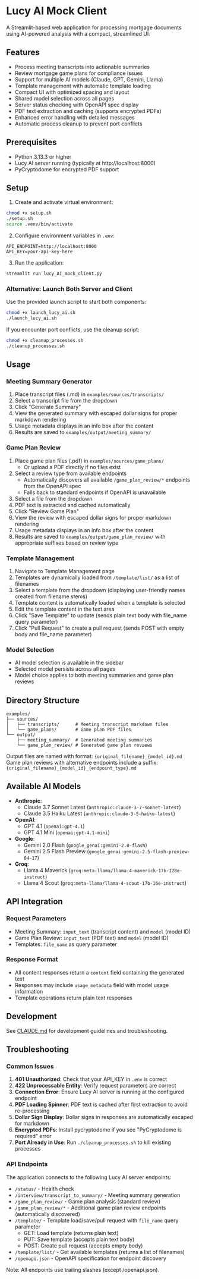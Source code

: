 # Lucy AI Mock Client

A Streamlit-based web application for processing mortgage documents using AI-powered analysis with a compact, streamlined UI.

## Features

- Process meeting transcripts into actionable summaries
- Review mortgage game plans for compliance issues
- Support for multiple AI models (Claude, GPT, Gemini, Llama)
- Template management with automatic template loading
- Compact UI with optimized spacing and layout
- Shared model selection across all pages
- Server status checking with OpenAPI spec display
- PDF text extraction and caching (supports encrypted PDFs)
- Enhanced error handling with detailed messages
- Automatic process cleanup to prevent port conflicts

## Prerequisites

- Python 3.13.3 or higher
- Lucy AI server running (typically at http://localhost:8000)
- PyCryptodome for encrypted PDF support

## Setup

1. Create and activate virtual environment:
```bash
chmod +x setup.sh
./setup.sh
source .venv/bin/activate
```

2. Configure environment variables in `.env`:
```
API_ENDPOINT=http://localhost:8000
API_KEY=your-api-key-here
```

3. Run the application:
```bash
streamlit run lucy_AI_mock_client.py
```

### Alternative: Launch Both Server and Client

Use the provided launch script to start both components:
```bash
chmod +x launch_lucy_ai.sh
./launch_lucy_ai.sh
```

If you encounter port conflicts, use the cleanup script:
```bash
chmod +x cleanup_processes.sh
./cleanup_processes.sh
```

## Usage

### Meeting Summary Generator

1. Place transcript files (.md) in `examples/sources/transcripts/`
2. Select a transcript file from the dropdown
3. Click "Generate Summary"
4. View the generated summary with escaped dollar signs for proper markdown rendering
5. Usage metadata displays in an info box after the content
6. Results are saved to `examples/output/meeting_summary/`

### Game Plan Review

1. Place game plan files (.pdf) in `examples/sources/game_plans/`
   - Or upload a PDF directly if no files exist
2. Select a review type from available endpoints
   - Automatically discovers all available `/game_plan_review/*` endpoints from the OpenAPI spec
   - Falls back to standard endpoints if OpenAPI is unavailable
3. Select a file from the dropdown
4. PDF text is extracted and cached automatically
5. Click "Review Game Plan"
6. View the review with escaped dollar signs for proper markdown rendering
7. Usage metadata displays in an info box after the content
8. Results are saved to `examples/output/game_plan_review/` with appropriate suffixes based on review type

### Template Management

1. Navigate to Template Management page
2. Templates are dynamically loaded from `/template/list/` as a list of filenames
3. Select a template from the dropdown (displaying user-friendly names created from filename stems)
4. Template content is automatically loaded when a template is selected
5. Edit the template content in the text area
6. Click "Save Template" to update (sends plain text body with file_name query parameter)
7. Click "Pull Request" to create a pull request (sends POST with empty body and file_name parameter)

### Model Selection

- AI model selection is available in the sidebar
- Selected model persists across all pages
- Model choice applies to both meeting summaries and game plan reviews

## Directory Structure

```
examples/
├── sources/
│   ├── transcripts/      # Meeting transcript markdown files
│   └── game_plans/       # Game plan PDF files
└── output/
    ├── meeting_summary/  # Generated meeting summaries
    └── game_plan_review/ # Generated game plan reviews
```

Output files are named with format: `{original_filename}_{model_id}.md`
Game plan reviews with alternative endpoints include a suffix: `{original_filename}_{model_id}_{endpoint_type}.md`

## Available AI Models

- **Anthropic**: 
  - Claude 3.7 Sonnet Latest (`anthropic:claude-3-7-sonnet-latest`)
  - Claude 3.5 Haiku Latest (`anthropic:claude-3-5-haiku-latest`)
- **OpenAI**: 
  - GPT 4.1 (`openai:gpt-4.1`)
  - GPT 4.1 Mini (`openai:gpt-4.1-mini`)
- **Google**: 
  - Gemini 2.0 Flash (`google_genai:gemini-2.0-flash`)
  - Gemini 2.5 Flash Preview (`google_genai:gemini-2.5-flash-preview-04-17`)
- **Groq**: 
  - Llama 4 Maverick (`groq:meta-llama/llama-4-maverick-17b-128e-instruct`)
  - Llama 4 Scout (`groq:meta-llama/llama-4-scout-17b-16e-instruct`)

## API Integration

### Request Parameters
- Meeting Summary: `input_text` (transcript content) and `model` (model ID)
- Game Plan Review: `input_text` (PDF text) and `model` (model ID)
- Templates: `file_name` as query parameter

### Response Format
- All content responses return a `content` field containing the generated text
- Responses may include `usage_metadata` field with model usage information
- Template operations return plain text responses

## Development

See [CLAUDE.md](CLAUDE.md) for development guidelines and troubleshooting.

## Troubleshooting

### Common Issues

1. **401 Unauthorized**: Check that your API_KEY in `.env` is correct
2. **422 Unprocessable Entity**: Verify request parameters are correct
3. **Connection Error**: Ensure Lucy AI server is running at the configured endpoint
4. **PDF Loading Spinner**: PDF text is cached after first extraction to avoid re-processing
5. **Dollar Sign Display**: Dollar signs in responses are automatically escaped for markdown
6. **Encrypted PDFs**: Install pycryptodome if you see "PyCryptodome is required" error
7. **Port Already in Use**: Run `./cleanup_processes.sh` to kill existing processes

### API Endpoints

The application connects to the following Lucy AI server endpoints:
- `/status/` - Health check
- `/interview/transcript_to_summary/` - Meeting summary generation
- `/game_plan_review/` - Game plan analysis (standard review)
- `/game_plan_review/*` - Additional game plan review endpoints (automatically discovered)
- `/template/` - Template load/save/pull request with `file_name` query parameter
  - GET: Load template (returns plain text)
  - PUT: Save template (accepts plain text body)
  - POST: Create pull request (accepts empty body)
- `/template/list/` - Get available templates (returns a list of filenames)
- `/openapi.json` - OpenAPI specification for endpoint discovery

Note: All endpoints use trailing slashes (except /openapi.json).

